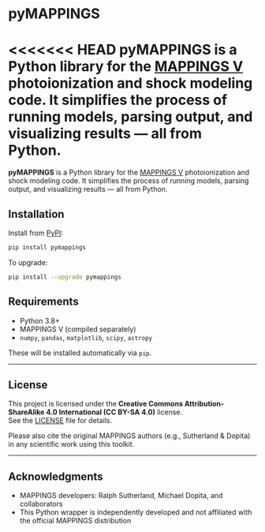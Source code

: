 # pyMAPPINGS
<<<<<<< HEAD
pyMAPPINGS is a Python library for the [MAPPINGS V](https://mappings.anu.edu.au/) photoionization and shock modeling code. It simplifies the process of running models, parsing output, and visualizing results — all from Python.
=======

**pyMAPPINGS** is a Python library for the [MAPPINGS V](https://mappings.anu.edu.au/) photoionization and shock modeling code. It simplifies the process of running models, parsing output, and visualizing results — all from Python.

## Installation

Install from [PyPI](https://pypi.org/project/pymappings/):

```bash
pip install pymappings
```

To upgrade:

```bash
pip install --upgrade pymappings
```

## Requirements

- Python 3.8+
- MAPPINGS V (compiled separately)
- `numpy`, `pandas`, `matplotlib`, `scipy`, `astropy`

These will be installed automatically via `pip`.

---

## License

This project is licensed under the **Creative Commons Attribution-ShareAlike 4.0 International (CC BY-SA 4.0)** license.  
See the [LICENSE](LICENSE) file for details.

Please also cite the original MAPPINGS authors (e.g., Sutherland & Dopita) in any scientific work using this toolkit.

---

## Acknowledgments

- MAPPINGS developers: Ralph Sutherland, Michael Dopita, and collaborators
- This Python wrapper is independently developed and not affiliated with the official MAPPINGS distribution


